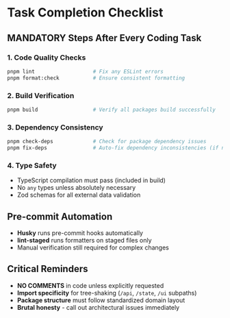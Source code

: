 # Task Completion Checklist

## MANDATORY Steps After Every Coding Task

### 1. Code Quality Checks
```bash
pnpm lint                   # Fix any ESLint errors
pnpm format:check           # Ensure consistent formatting
```

### 2. Build Verification  
```bash
pnpm build                  # Verify all packages build successfully
```

### 3. Dependency Consistency
```bash
pnpm check-deps             # Check for package dependency issues
pnpm fix-deps               # Auto-fix dependency inconsistencies (if needed)
```

### 4. Type Safety
- TypeScript compilation must pass (included in build)
- No `any` types unless absolutely necessary
- Zod schemas for all external data validation

## Pre-commit Automation
- **Husky** runs pre-commit hooks automatically
- **lint-staged** runs formatters on staged files only
- Manual verification still required for complex changes

## Critical Reminders
- **NO COMMENTS** in code unless explicitly requested
- **Import specificity** for tree-shaking (`/api`, `/state`, `/ui` subpaths)
- **Package structure** must follow standardized domain layout
- **Brutal honesty** - call out architectural issues immediately